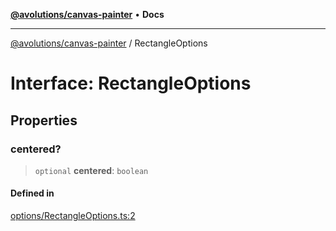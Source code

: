 [**@avolutions/canvas-painter**](../index.md) • **Docs**

***

[@avolutions/canvas-painter](../index.md) / RectangleOptions

# Interface: RectangleOptions

## Properties

### centered?

> `optional` **centered**: `boolean`

#### Defined in

[options/RectangleOptions.ts:2](https://github.com/avolutions/canvas-painter/blob/6b90bb252205e6c29e996b006ce2037d0b656287/src/options/RectangleOptions.ts#L2)
